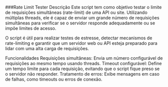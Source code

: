 ###Rate Limit Tester
Descrição
Este script tem como objetivo testar o limite de requisições simultâneas (rate-limit) de uma API ou site. Utilizando múltiplas threads, ele é capaz de enviar um grande número de requisições simultâneas para verificar se o servidor responde adequadamente ou se impõe limites de acesso.

O script é útil para realizar testes de estresse, detectar mecanismos de rate-limiting e garantir que um servidor web ou API esteja preparado para lidar com uma alta carga de requisições.

Funcionalidades
Requisições simultâneas: Envia um número configurável de requisições ao mesmo tempo usando threads.
Timeout configurável: Define um tempo limite para cada requisição, evitando que o script fique preso se o servidor não responder.
Tratamento de erros: Exibe mensagens em caso de falhas, como timeouts ou erros de conexão.
